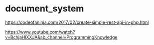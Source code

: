 # document_system

https://codeofaninja.com/2017/02/create-simple-rest-api-in-php.html


https://www.youtube.com/watch?v=BchjaHlXXJA&ab_channel=ProgrammingKnowledge
